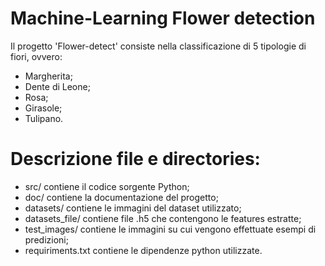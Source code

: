 # Machine-Learning Flower detection
Il progetto 'Flower-detect' consiste nella classificazione di 5 tipologie di fiori, ovvero:
- Margherita;
- Dente di Leone;
- Rosa;
- Girasole;
- Tulipano.

# Descrizione file e directories:
- src/ contiene il codice sorgente Python;
- doc/ contiene la documentazione del progetto;
- datasets/ contiene le immagini del dataset utilizzato;
- datasets_file/ contiene file .h5 che contengono le features estratte;
- test_images/ contiene le immagini su cui vengono effettuate esempi di predizioni;
- requiriments.txt contiene le dipendenze python utilizzate.


